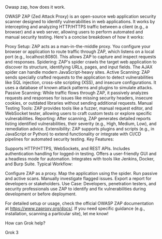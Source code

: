 Owasp zap, how does it work.


OWASP ZAP (Zed Attack Proxy) is an open-source web application security scanner designed to identify vulnerabilities in web applications. It works by intercepting and analyzing HTTP/HTTPS traffic between a client (e.g., a browser) and a web server, allowing users to perform automated and manual security testing. Here's a concise breakdown of how it works:

Proxy Setup: ZAP acts as a man-in-the-middle proxy. You configure your browser or application to route traffic through ZAP, which listens on a local port (e.g., localhost:8080). This allows ZAP to capture and inspect requests and responses.
Spidering: ZAP's spider crawls the target web application to discover its structure, identifying URLs, pages, and input fields. The AJAX spider can handle modern JavaScript-heavy sites.
Active Scanning: ZAP sends specially crafted requests to the application to detect vulnerabilities like SQL injection, cross-site scripting (XSS), and insecure configurations. It uses a database of known attack patterns and plugins to simulate attacks.
Passive Scanning: While traffic flows through ZAP, it passively analyzes requests and responses for issues like missing security headers, insecure cookies, or outdated libraries without sending additional requests.
Manual Testing Tools: ZAP provides tools like a fuzzer, manual request editor, and WebSocket tester, allowing users to craft custom tests or explore specific vulnerabilities.
Reporting: After scanning, ZAP generates detailed reports listing identified vulnerabilities, their severity (e.g., High, Medium, Low), and remediation advice.
Extensibility: ZAP supports plugins and scripts (e.g., in JavaScript or Python) to extend functionality or integrate with CI/CD pipelines for automated security testing.
Key Features:

Supports HTTP/HTTPS, WebSockets, and REST APIs.
Includes authentication handling for logged-in testing.
Offers a user-friendly GUI and a headless mode for automation.
Integrates with tools like Jenkins, Docker, and Burp Suite.
Typical Workflow:

Configure ZAP as a proxy.
Map the application using the spider.
Run passive and active scans.
Manually investigate flagged issues.
Export a report for developers or stakeholders.
Use Case: Developers, penetration testers, and security professionals use ZAP to identify and fix vulnerabilities during development or before deployment.

For detailed setup or usage, check the official OWASP ZAP documentation at https://www.zaproxy.org/docs/. If you need specific guidance (e.g., installation, scanning a particular site), let me know!







How can Grok help?





Grok 3
